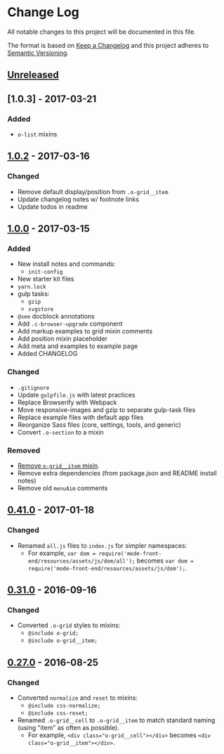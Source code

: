 # Change Log

All notable changes to this project will be documented in this file.

The format is based on [Keep a Changelog](http://keepachangelog.com/) and this project adheres to [Semantic Versioning](http://semver.org/).

## [Unreleased]

## [1.0.3] - 2017-03-21

### Added

- `o-list` mixins

## [1.0.2] - 2017-03-16

### Changed

- Remove default display/position from `.o-grid__item`
- Update changelog notes w/ footnote links
- Update todos in readme

## [1.0.0] - 2017-03-15

### Added

- New install notes and commands:
  - `init-config`
- New starter kit files
- `yarn.lock`
- gulp tasks:
  - `gzip`
  - `svgstore`
- `@see` docblock annotations
- Add `.c-browser-upgrade` component
- Add markup examples to grid mixin comments
- Add position mixin placeholder
- Add meta and examples to example page
- Added CHANGELOG

### Changed

- `.gitignore`
- Update `gulpfile.js` with latest practices
- Replace Browserify with Webpack
- Move responsive-images and gzip to separate gulp-task files
- Replace example files with default app files
- Reorganize Sass files (core, settings, tools, and generic)
- Convert `.o-section` to a mixin

### Removed

- [Remove `o-grid__item` mixin](https://github.com/tannerhodges/mode-front-end/commit/702c80db3e691d78fcb72594c4d56ce9365381fe).
- Remove extra dependencies (from package.json and README install notes)
- Remove old `menuAim` comments

## [0.41.0] - 2017-01-18

### Changed

- Renamed `all.js` files to `index.js` for simpler namespaces:
  - For example, `var dom = require('mode-front-end/resources/assets/js/dom/all');` becomes `var dom = require('mode-front-end/resources/assets/js/dom');`.

## [0.31.0] - 2016-09-16

### Changed

- Converted `.o-grid` styles to mixins:
  - `@include o-grid;`
  - `@include o-grid__item;`

## [0.27.0] - 2016-08-25

### Changed

- Converted `normalize` and `reset` to mixins:
  - `@include css-normalize;`
  - `@include css-reset;`
- Renamed `.o-grid__cell` to `.o-grid__item` to match standard naming (using "item" as often as possible).
  - For example, `<div class="o-grid__cell"></div>` becomes `<div class="o-grid__item"></div>`.

[Unreleased]: https://github.com/tannerhodges/mode-front-end/compare/v1.0.0...HEAD
[1.0.2]: https://github.com/tannerhodges/mode-front-end/compare/v1.0.0...v1.0.2
[1.0.0]: https://github.com/tannerhodges/mode-front-end/compare/v0.41.0...v1.0.0
[0.41.0]: https://github.com/tannerhodges/mode-front-end/compare/v0.31.0...v0.41.0
[0.31.0]: https://github.com/tannerhodges/mode-front-end/compare/v0.27.0...v0.31.0
[0.27.0]: https://github.com/tannerhodges/mode-front-end/compare/v0.0.1...v0.27.0

